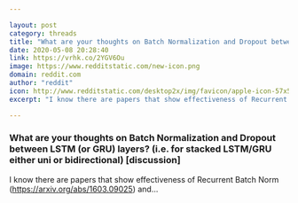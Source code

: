 ```yaml
---

layout: post
category: threads
title: "What are your thoughts on Batch Normalization and Dropout between LSTM (or GRU) layers? (i.e. for stacked LSTM/GRU either uni or bidirectional) [discussion]"
date: 2020-05-08 20:28:40
link: https://vrhk.co/2YGV6Ou
image: https://www.redditstatic.com/new-icon.png
domain: reddit.com
author: "reddit"
icon: http://www.redditstatic.com/desktop2x/img/favicon/apple-icon-57x57.png
excerpt: "I know there are papers that show effectiveness of Recurrent Batch Norm ([<https://arxiv.org/abs/1603.09025>](<https://arxiv.org/abs/1603.09025>)) and..."

---
```


### What are your thoughts on Batch Normalization and Dropout between LSTM (or GRU) layers? (i.e. for stacked LSTM/GRU either uni or bidirectional) [discussion]

I know there are papers that show effectiveness of Recurrent Batch Norm ([<https://arxiv.org/abs/1603.09025>](<https://arxiv.org/abs/1603.09025>)) and...